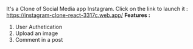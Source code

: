 It's a Clone of Social Media app Instagram.
Click on the link to launch it :
https://instagram-clone-react-3317c.web.app/
**Features :**
1. User Authetication
2. Upload an image
3. Comment in a post
